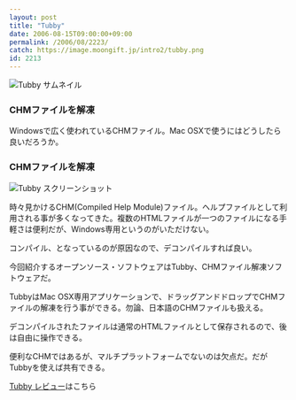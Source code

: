 ```yaml
---
layout: post
title: "Tubby"
date: 2006-08-15T09:00:00+09:00
permalink: /2006/08/2223/
catch: https://image.moongift.jp/intro2/tubby.png
id: 2213
---
```

 ![Tubby サムネイル](https://image.moongift.jp/intro2/tubby.t.png "Tubby サムネイル")
  

### CHMファイルを解凍
  
Windowsで広く使われているCHMファイル。Mac OSXで使うにはどうしたら良いだろうか。  
<!--more-->  

### CHMファイルを解凍
  

![Tubby スクリーンショット](https://image.moongift.jp/intro2/tubby.png "Tubby スクリーンショット")

  

時々見かけるCHM(Compiled Help Module)ファイル。ヘルプファイルとして利用される事が多くなってきた。複数のHTMLファイルが一つのファイルになる手軽さは便利だが、Windows専用というのがいただけない。

  

コンパイル、となっているのが原因なので、デコンパイルすれば良い。

  

今回紹介するオープンソース・ソフトウェアはTubby、CHMファイル解凍ソフトウェアだ。

  

TubbyはMac OSX専用アプリケーションで、ドラッグアンドドロップでCHMファイルの解凍を行う事ができる。勿論、日本語のCHMファイルも扱える。

  

デコンパイルされたファイルは通常のHTMLファイルとして保存されるので、後は自由に操作できる。

  

便利なCHMではあるが、マルチプラットフォームでないのは欠点だ。だがTubbyを使えば共有できる。

  

[Tubby レビュー](http://oss.moongift.jp/review/i-2227.html)はこちら

